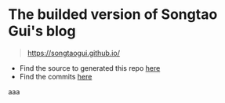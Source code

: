 # The builded version of Songtao Gui's blog

> https://songtaogui.github.io/

- Find the source to generated this repo [here](https://github.com/songtaogui/blog_builder)
- Find the commits [here](https://github.com/songtaogui/blog_comments)

aaa
